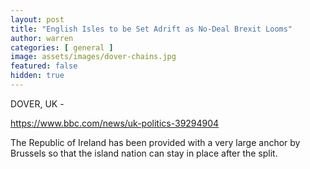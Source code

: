 ```yaml
---
layout: post
title: "English Isles to be Set Adrift as No-Deal Brexit Looms"
author: warren
categories: [ general ]
image: assets/images/dover-chains.jpg
featured: false
hidden: true
---
```


DOVER, UK - 

https://www.bbc.com/news/uk-politics-39294904

The Republic of Ireland has been provided with a very large anchor by Brussels so that the island nation can stay in place after the split.